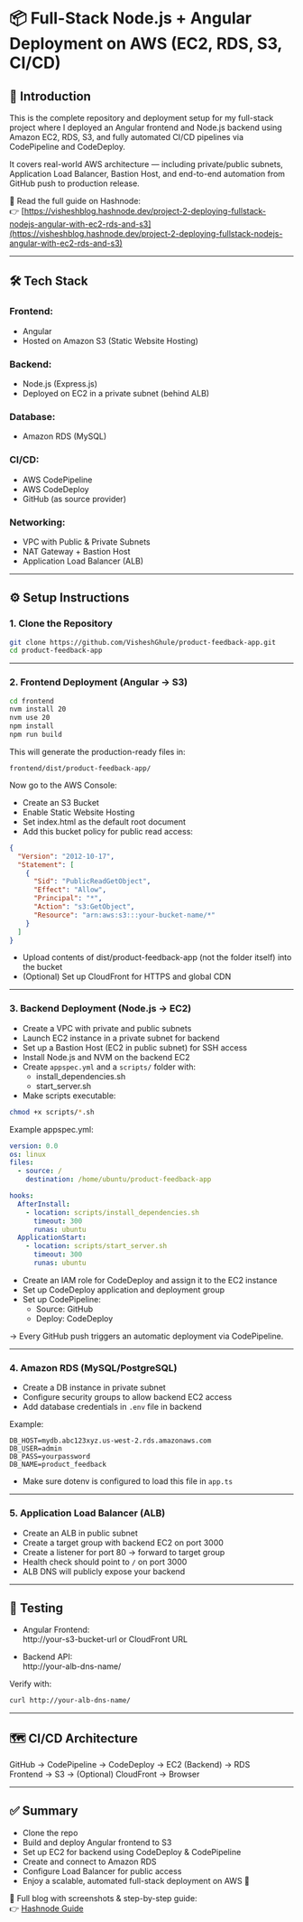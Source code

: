 # 📦 Full-Stack Node.js + Angular Deployment on AWS (EC2, RDS, S3, CI/CD)

## 🧠 Introduction

This is the complete repository and deployment setup for my full-stack project where I deployed an Angular frontend and Node.js backend using Amazon EC2, RDS, S3, and fully automated CI/CD pipelines via CodePipeline and CodeDeploy.

It covers real-world AWS architecture — including private/public subnets, Application Load Balancer, Bastion Host, and end-to-end automation from GitHub push to production release.

📖 Read the full guide on Hashnode:  
👉 [https://visheshblog.hashnode.dev/project-2-deploying-fullstack-nodejs-angular-with-ec2-rds-and-s3](https://visheshblog.hashnode.dev/project-2-deploying-fullstack-nodejs-angular-with-ec2-rds-and-s3)

---

## 🛠️ Tech Stack

### Frontend:
- Angular
- Hosted on Amazon S3 (Static Website Hosting)

### Backend:
- Node.js (Express.js)
- Deployed on EC2 in a private subnet (behind ALB)

### Database:
- Amazon RDS (MySQL)

### CI/CD:
- AWS CodePipeline
- AWS CodeDeploy
- GitHub (as source provider)

### Networking:
- VPC with Public & Private Subnets
- NAT Gateway + Bastion Host
- Application Load Balancer (ALB)

---

## ⚙️ Setup Instructions

### 1. Clone the Repository

```bash
git clone https://github.com/VisheshGhule/product-feedback-app.git
cd product-feedback-app
```

---

### 2. Frontend Deployment (Angular → S3)

```bash
cd frontend
nvm install 20
nvm use 20
npm install
npm run build
```

This will generate the production-ready files in:
```
frontend/dist/product-feedback-app/
```

Now go to the AWS Console:

- Create an S3 Bucket
- Enable Static Website Hosting
- Set index.html as the default root document
- Add this bucket policy for public read access:

```json
{
  "Version": "2012-10-17",
  "Statement": [
    {
      "Sid": "PublicReadGetObject",
      "Effect": "Allow",
      "Principal": "*",
      "Action": "s3:GetObject",
      "Resource": "arn:aws:s3:::your-bucket-name/*"
    }
  ]
}
```

- Upload contents of dist/product-feedback-app (not the folder itself) into the bucket
- (Optional) Set up CloudFront for HTTPS and global CDN

---

### 3. Backend Deployment (Node.js → EC2)

- Create a VPC with private and public subnets
- Launch EC2 instance in a private subnet for backend
- Set up a Bastion Host (EC2 in public subnet) for SSH access
- Install Node.js and NVM on the backend EC2
- Create `appspec.yml` and a `scripts/` folder with:
  - install_dependencies.sh
  - start_server.sh
- Make scripts executable:

```bash
chmod +x scripts/*.sh
```

Example appspec.yml:
```yaml
version: 0.0
os: linux
files:
  - source: /
    destination: /home/ubuntu/product-feedback-app

hooks:
  AfterInstall:
    - location: scripts/install_dependencies.sh
      timeout: 300
      runas: ubuntu
  ApplicationStart:
    - location: scripts/start_server.sh
      timeout: 300
      runas: ubuntu
```

- Create an IAM role for CodeDeploy and assign it to the EC2 instance
- Set up CodeDeploy application and deployment group
- Set up CodePipeline:
  - Source: GitHub
  - Deploy: CodeDeploy

→ Every GitHub push triggers an automatic deployment via CodePipeline.

---

### 4. Amazon RDS (MySQL/PostgreSQL)

- Create a DB instance in private subnet
- Configure security groups to allow backend EC2 access
- Add database credentials in `.env` file in backend

Example:
```
DB_HOST=mydb.abc123xyz.us-west-2.rds.amazonaws.com
DB_USER=admin
DB_PASS=yourpassword
DB_NAME=product_feedback
```

- Make sure dotenv is configured to load this file in `app.ts`

---

### 5. Application Load Balancer (ALB)

- Create an ALB in public subnet
- Create a target group with backend EC2 on port 3000
- Create a listener for port 80 → forward to target group
- Health check should point to `/` on port 3000
- ALB DNS will publicly expose your backend

---

## 🧪 Testing

- Angular Frontend:  
  http://your-s3-bucket-url or CloudFront URL

- Backend API:  
  http://your-alb-dns-name/

Verify with:
```bash
curl http://your-alb-dns-name/
```

---

## 🗺️ CI/CD Architecture

GitHub → CodePipeline → CodeDeploy → EC2 (Backend) → RDS  
Frontend → S3 → (Optional) CloudFront → Browser

---

## ✅ Summary

- Clone the repo
- Build and deploy Angular frontend to S3
- Set up EC2 for backend using CodeDeploy & CodePipeline
- Create and connect to Amazon RDS
- Configure Load Balancer for public access
- Enjoy a scalable, automated full-stack deployment on AWS 🚀

📖 Full blog with screenshots & step-by-step guide:  
👉 [Hashnode Guide](https://visheshblog.hashnode.dev/project-2-deploying-fullstack-nodejs-angular-with-ec2-rds-and-s3)






